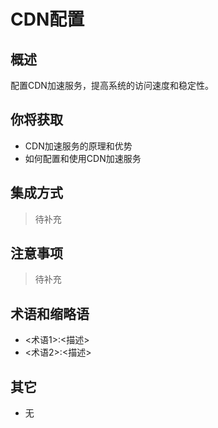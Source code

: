 # CDN配置

## 概述

配置CDN加速服务，提高系统的访问速度和稳定性。

## 你将获取

- CDN加速服务的原理和优势
- 如何配置和使用CDN加速服务


## 集成方式

> 待补充

## 注意事项

> 待补充

## 术语和缩略语

- <术语1>:<描述>
- <术语2>:<描述>

## 其它

- 无

